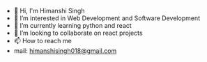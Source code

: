- 👋 Hi, I'm Himanshi Singh
- 👀 I’m interested in Web Development and Software Development
- 🌱 I’m currently learning python and react
- 💞️ I’m looking to collaborate on react projects
- 📫 How to reach me 
- mail: himanshisingh018@gmail.com

<!---
himanshi-122/himanshi-122 is a ✨ special ✨ repository because its `README.md` (this file) appears on your GitHub profile.
You can click the Preview link to take a look at your changes.
--->
